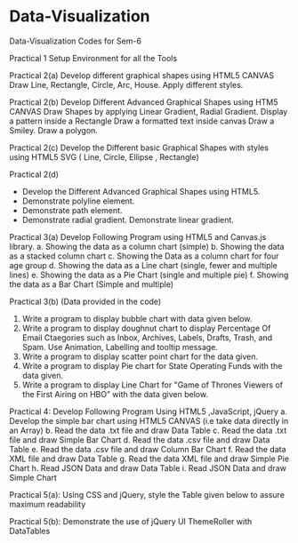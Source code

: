# Data-Visualization
Data-Visualization Codes for Sem-6

Practical 1
Setup Environment for all the Tools

Practical 2(a)
Develop different graphical shapes using HTML5 CANVAS
Draw Line, Rectangle, Circle, Arc, House. Apply different styles.

Practical 2(b) 
Develop Different Advanced Graphical Shapes using HTM5 CANVAS
Draw Shapes by applying Linear Gradient, Radial Gradient.
Display a pattern inside a Rectangle
Draw a formatted text inside canvas
Draw a Smiley.
Draw a polygon.

Practical 2(c) 
Develop the Different basic Graphical Shapes with styles using HTML5 SVG ( Line, Circle, Ellipse , Rectangle)

Practical 2(d) 
- Develop the Different Advanced Graphical Shapes using HTML5.
- Demonstrate polyline element.
- Demonstrate path element.
- Demonstrate radial gradient.
Demonstrate linear gradient.

Practical 3(a)
Develop Following Program using HTML5 and Canvas.js library.
a. Showing the data as a column chart (simple)
b. Showing the data as a stacked column chart
c. Showing the Data as a column chart for four age group
d. Showing the data as a Line chart (single, fewer and multiple lines)
e. Showing the data as a Pie Chart (single and multiple pie)
f. Showing the data as a Bar Chart (Simple and multiple)

Practical 3(b)
(Data provided in the code)
1. Write a program to display bubble chart with data given below. 
2. Write a program to display doughnut chart to display Percentage Of Email Ctaegories such as Inbox, Archives, Labels, Drafts, Trash, and Spam. Use Animation, Labelling and tooltip message.
3. Write a program to display scatter point chart for the data given.
4. Write a program to display Pie chart for State Operating Funds with the data given.
5. Write a program to display Line Chart for "Game of Thrones Viewers of the First
Airing on HBO” with the data given below.

Practical 4:
Develop Following Program Using HTML5 ,JavaScript, jQuery
a. Develop the simple bar chart using HTML5 CANVAS (i.e take data directly in an Array)
b. Read the data .txt file and draw Data Table
c. Read the data .txt file and draw Simple Bar Chart
d. Read the data .csv file and draw Data Table
e. Read the data .csv file and draw Column Bar Chart
f. Read the data XML file and draw Data Table
g. Read the data XML file and draw Simple Pie Chart
h. Read JSON Data and draw Data Table
i. Read JSON Data and draw Simple Chart

Practical 5(a):
Using CSS and jQuery, style the Table given below to assure maximum readability 

Practical 5(b):
Demonstrate the use of jQuery UI ThemeRoller with DataTables
